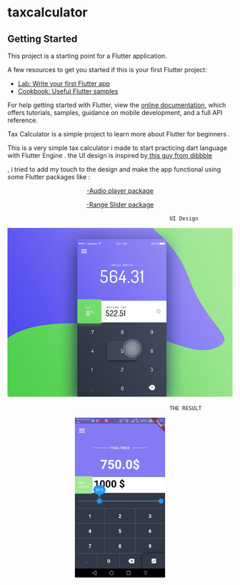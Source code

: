 # taxcalculator

## Getting Started

This project is a starting point for a Flutter application.

A few resources to get you started if this is your first Flutter project:

- [Lab: Write your first Flutter app](https://flutter.dev/docs/get-started/codelab)
- [Cookbook: Useful Flutter samples](https://flutter.dev/docs/cookbook)

For help getting started with Flutter, view the
[online documentation](https://flutter.dev/docs), which offers tutorials,
samples, guidance on mobile development, and a full API reference.


  Tax Calculator is a simple project to learn more about Flutter for beginners  .

This is a very simple tax calculator i made to start practicing dart language with Flutter Engine  .
the UI design is inspired by[ this guy from dibbble ](https://dribbble.com/shots/2295984-Calculator) 


, i tried to add my touch to the design and make the app functional using some Flutter packages like : 
<div align="center">
 
[-Audio player package ](https://pub.dev/packages/audioplayers)

[-Range Slider package](https://pub.dev/packages/flutter_range_slider)  

                                             UI Design 
![alt text](https://github.com/abdeldev007/bmi_calculator/blob/master/flutter1.png)
 
                                             THE RESULT

<img src="https://github.com/abdeldev007/bmi_calculator/blob/master/screentax.png" width="40%">

 </div>


